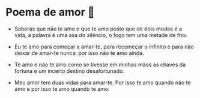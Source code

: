 # Poema de amor :love_letter:

- Saberás que não te amo e que te amo
  posto que de dois modos é a vida,
  a palavra é uma asa do silêncio,
  o fogo tem uma metade de frio.

- Eu te amo para começar a amar-te,
  para recomeçar o infinito
  e para não deixar de amar-te nunca:
  por isso não te amo ainda.

- Te amo e não te amo como se tivesse
  em minhas mãos as chaves da fortuna
  e um incerto destino desafortunado.

- Meu amor tem duas vidas para amar-te.
  Por isso te amo quando não te amo
  e por isso te amo quando te amo.

